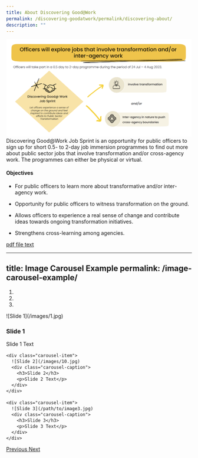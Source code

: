 ```yaml
---
title: About Discovering Good@Work
permalink: /discovering-goodatwork/permalink/discovering-about/
description: ""
---
```

![](/images/JS%20Gen/about%20js.png)Discovering Good@Work Job Sprint is an opportunity for public officers to sign up for short 0.5- to 2-day job immersion programmes to find out more about public sector jobs that involve transformation and/or cross-agency work. The programmes can either be physical or virtual.

#### Objectives
* For public officers to learn more about transformative and/or inter-agency work.

* Opportunity for public officers to witness transformation on the ground.
 
* Allows officers to experience a real sense of change and contribute ideas towards ongoing transformation initiatives.  

* Strengthens cross-learning among agencies.

[pdf file text](/files/Bell%20Boating%20and%20Kayaking%20Try-out%202019.pdf)
 
---
title: Image Carousel Example
permalink: /image-carousel-example/
---

<div data-ride="carousel" class="carousel slide" id="myCarousel">
  <!-- Indicators -->
  <ol class="carousel-indicators">
    <li class="active" data-slide-to="0" data-target="#myCarousel"></li>
    <li data-slide-to="1" data-target="#myCarousel"></li>
    <li data-slide-to="2" data-target="#myCarousel"></li>
  </ol>

  <!-- Slides -->
  <div class="carousel-inner">
    <div class="carousel-item active">
      ![Slide 1](/images/1.jpg)
      <div class="carousel-caption">
        <h3>Slide 1</h3>
        <p>Slide 1 Text</p>
      </div>
    </div>

    <div class="carousel-item">
      ![Slide 2](/images/10.jpg)
      <div class="carousel-caption">
        <h3>Slide 2</h3>
        <p>Slide 2 Text</p>
      </div>
    </div>

    <div class="carousel-item">
      ![Slide 3](/path/to/image3.jpg)
      <div class="carousel-caption">
        <h3>Slide 3</h3>
        <p>Slide 3 Text</p>
      </div>
    </div>
  </div>

  <!-- Controls -->
  <a data-slide="prev" role="button" href="#myCarousel" class="carousel-control-prev">
    <span aria-hidden="true" class="carousel-control-prev-icon"></span>
    <span class="sr-only">Previous</span>
  </a>
  <a data-slide="next" role="button" href="#myCarousel" class="carousel-control-next">
    <span aria-hidden="true" class="carousel-control-next-icon"></span>
    <span class="sr-only">Next</span>
  </a>
</div>